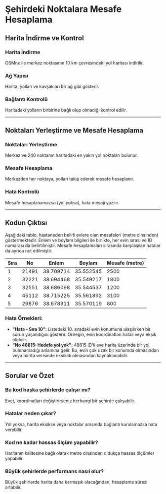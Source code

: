 # Şehirdeki Noktalara Mesafe Hesaplama

## Harita İndirme ve Kontrol

### Harita İndirme
OSMnx ile merkez noktasının 10 km çevresindeki yol haritası indirilir.

### Ağ Yapısı
Harita, yolları ve kavşakları bir ağ gibi gösterir.

### Bağlantı Kontrolü
Haritadaki yolların birbirine bağlı olup olmadığı kontrol edilir.

---

## Noktaları Yerleştirme ve Mesafe Hesaplama

### Noktaları Yerleştirme
Merkez ve 240 noktanın haritadaki en yakın yol noktaları bulunur.

### Mesafe Hesaplama
Merkezden her noktaya, yolları takip ederek mesafe hesaplanır.

### Hata Kontrolü
Mesafe hesaplanamazsa (yol yoksa), hata mesajı yazılır.

---

## Kodun Çıktısı

Aşağıdaki tablo, hastaneden belirli evlere olan mesafeleri (metre cinsinden) göstermektedir. Enlem ve boylam bilgileri ile birlikte, her evin sırası ve ID numarası da belirtilmiştir. Mesafe hesaplamaları sırasında karşılaşılan hatalar da ayrıca not edilmiştir.

| Sıra | No    | Enlem     | Boylam    | Mesafe (metre) |
|------|-------|-----------|-----------|----------------|
| 1    | 21491 | 38.709714 | 35.552545 | 2500           |
| 2    | 32221 | 38.694468 | 35.549217 | 1800           |
| 3    | 32551 | 38.686098 | 35.544537 | 1200           |
| 4    | 45112 | 38.715225 | 35.561892 | 3100           |
| 5    | 29876 | 38.678911 | 35.570119 | 800            |

### Hata Örnekleri:
- **"Hata - Sıra 10":** Listedeki 10. sıradaki evin konumuna ulaşılırken bir sorun yaşandığını gösterir. Örneğin, evin koordinatları hatalı veya eksik olabilir.
- **"No 48815: Hedefe yol yok":** 48815 ID'li eve harita üzerinde bir yol bulunamadığı anlamına gelir. Bu, evin çok uzak bir konumda olmasından veya harita verisinde eksiklik olmasından kaynaklanabilir.

---

## Sorular ve Özet

### Bu kod başka şehirlerde çalışır mı?
Evet, koordinatları değiştirirseniz herhangi bir şehirde çalışabilir.

### Hatalar neden çıkar?
Yol yoksa, harita eksikse veya noktalar arasında bağlantı kurulamazsa hata verebilir.

### Kod ne kadar hassas ölçüm yapabilir?
Haritanın kalitesine bağlı olarak metre cinsinden oldukça hassas ölçümler yapabilir.

### Büyük şehirlerde performans nasıl olur?
Büyük şehirlerde harita daha karmaşık olacağından, hesaplama süresi artabilir.
